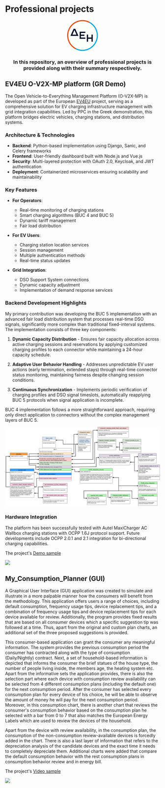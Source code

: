 # Professional projects
<p align="center">
  <img src="https://github.com/VasilisMel/Work_Projects/blob/media/DEH_gif.gif" width="100" height="100" alt="animated" />
</p>
<h3 align="center"> In this repository, an overview of professional projects is provided along with their summary respectively.
</h3>

## EV4EU O-V2X-MP platform (GR Demo)

The Open Vehicle-to-Everything Management Platform (O-V2X-MP) is developed as part of the European [EV4EU](https://ev4eu.eu/portfolio-item/greece/) project, serving as a comprehensive solution for EV charging infrastructure management with grid integration capabilities. Led by PPC in the Greek demonstration, this platform bridges electric vehicles, charging stations, and distribution systems.

### Architecture & Technologies

- **Backend**: Python-based implementation using Django, Sanic, and Celery frameworks
- **Frontend**: User-friendly dashboard built with Node.js and Vue.js
- **Security**: Multi-layered protection with OAuth 2.0, Keycloak, and JWT authentication
- **Deployment**: Containerized microservices ensuring scalability and maintainability

### Key Features

- **For Operators**:
  - Real-time monitoring of charging stations
  - Smart charging algorithms (BUC 4 and BUC 5)
  - Dynamic tariff management
  - Fair load distribution

- **For EV Users**:
  - Charging station location services
  - Session management
  - Multiple authentication methods
  - Real-time status updates

- **Grid Integration**:
  - DSO Support System connections
  - Dynamic capacity adjustment
  - Implementation of demand response services

### Backend Development Highlights

My primary contribution was developing the BUC 5 implementation with an advanced fair load distribution system that processes real-time DSO signals, significantly more complex than traditional fixed-interval systems. The implementation consists of three key components:

1. **Dynamic Capacity Distribution** - Ensures fair capacity allocation across active charging sessions and reservations by applying customized charging profiles to each connector while maintaining a 24-hour capacity schedule.

2. **Adaptive User Behavior Handling** - Addresses unpredictable EV user actions (early termination, extended stays) through real-time connector status monitoring, maintaining fairness despite changing session conditions.

3. **Continuous Synchronization** - Implements periodic verification of charging profiles and DSO signal timeslots, automatically reapplying BUC 5 protocols when signal application is incomplete.

BUC 4 implementation follows a more straightforward approach, requiring only direct application to connectors without the complex management layers of BUC 5.

<img src="https://github.com/VasilisMel/Work_Projects/blob/media/Capacity_Distribution_OCPP_1_6.png" alt="Capacity Distribution Flow Diagram" />


### Hardware Integration

The platform has been successfully tested with Autel MaxiCharger AC Wallbox charging stations with OCPP 1.6J protocol support. Future developments include OCPP 2.0.1 and 2.1 integration for bi-directional charging capabilities.

The project's [Demo sample](https://mega.nz/file/pSAyzaQS#0HwqEria7IRogUiKAROfb9nNk1Prvozk23ieR7GuKRI)

[<img src="https://github.com/VasilisMel/Work_Projects/blob/media/ov2xmp_gif.gif"  />](https://mega.nz/file/pSAyzaQS#0HwqEria7IRogUiKAROfb9nNk1Prvozk23ieR7GuKRI "Demo sample here")

## My_Consumption_Planner (GUI)
A Graphical User Interface (GUI) application was created to simulate and illustrate in a more palpable manner how the consumers will benefit from the methodology. This application offers users a range of choices, including default consumption, frequency usage tips, device replacement tips, and a combination of frequency usage tips and device replacement tips for each device available for review. Additionally, the program provides fixed results that are based on all consumer devices which a specific suggestion tip was followed at a time. Thus, apart from the original and custom plan charts, an additional set of the three proposed suggestions is provided.

This consumer-based application can grant the consumer any meaningful information. The system provides the previous consumption period the consumer has contracted along with the type of consumption (Daily/Nightly) contract. Next, a set of household-based information is depicted that informs the consumer the brief statues of the house type, the number of people living inside, the members age, the heating system etc. Apart from the informative sets the application provides, there is also the selection part where each device with consumption review availability can be selected from 4 different consumption plans (including the default one) for the next consumption period. After the consumer has selected every consumption plan for every device of his choice, he will be able to observe the amount of money he will pay for the next consumption period. Moreover, in this consumption chart, there is another chart that reviews the consumer's consumption behavior based on the consumption plan he selected with a bar from 0 to 7 that also matches the European Energy Labels which are used to review the devices of the household. 

Apart from the device with review availability, in the consumption plan, the consumption of the non-consumption review-available devices is forcedly added in the chart. There is also a last layer of information that refers to the depreciation analysis of the candidate devices and the exact time it needs to completely depreciate them. Additional charts were added that compare the default consumption behavior with the rest consumption plans in consumption behavior review and in energy bill.

The project's [Video sample](https://mega.nz/file/YLIw3CAA#Jb9T6s5lLF9N75X0iNv1tc1eXuO0C7aCEuXVDF9jAvA)

[<img src="https://github.com/VasilisMel/Work_Projects/assets/118008901/2d823d1e-7982-4b1d-9497-13984ae8a076"  />](https://mega.nz/file/YLIw3CAA#Jb9T6s5lLF9N75X0iNv1tc1eXuO0C7aCEuXVDF9jAvA "Video also here")
